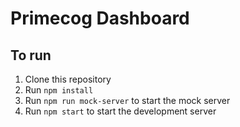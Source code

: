 # Primecog Dashboard

## To run
1. Clone this repository
2. Run `npm install`
3. Run `npm run mock-server` to start the mock server
4. Run `npm start` to start the development server
